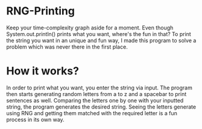 # RNG-Printing
Keep your time-complexity graph aside for a moment. Even though System.out.println() prints what you want, where's the fun in that? To print the string you want in an unique and fun way, I made this program to solve a problem which was never there in the first place.
# How it works? 
In order to print what you want, you enter the string via input. The program then starts generating random letters from a to z and a spacebar to print sentences as well. Comparing the letters one by one with your inputted string, the program generates the desired string. Seeing the letters generate using RNG and getting them matched with the required letter is a fun process in its own way.
